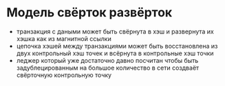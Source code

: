

# Модель свёрток развёрток

* транзакция с даными может быть свёрнута в хэш и развернута их хэшка как из магнитной ссылки
* цепочка хэшей между транзакциями может быть восстановлена из двух контрольный хэш точек и всёрнута в контрольные хэш точки
* леджер который уже достаточно давно посчитан чтобы быть задублецированным на большое количество в сети создваёт свёрточную контрольную точку
